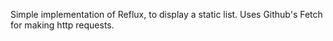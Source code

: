Simple implementation of Reflux, to display a static list. Uses Github's Fetch for making http requests.